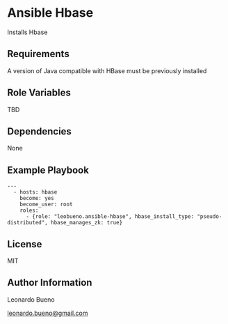 Ansible Hbase
=============

Installs Hbase

Requirements
------------

A version of Java compatible with HBase must be previously installed

Role Variables
--------------

TBD

Dependencies
------------

None

Example Playbook
----------------
````
---
  - hosts: hbase
    become: yes
    become_user: root
    roles:
      - {role: "leobueno.ansible-hbase", hbase_install_type: "pseudo-distributed", hbase_manages_zk: true}
````

License
-------

MIT

Author Information
------------------

Leonardo Bueno

leonardo.bueno@gmail.com
